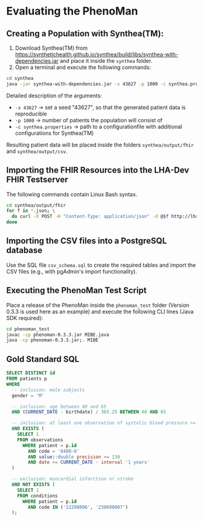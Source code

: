 ﻿# Evaluating the PhenoMan

## Creating a Population with Synthea(TM):

1. Download Synthea(TM) from https://synthetichealth.github.io/synthea/build/libs/synthea-with-dependencies.jar
   and place it inside the `synthea` folder.
2. Open a terminal and execute the following commands:
```bash
cd synthea
java -jar synthea-with-dependencies.jar -s 43627 -p 1000 -c synthea.properties
```

Detailed description of the arguments:
* `-s 43627` -> set a seed "43627", so that the generated patient data is reproducible
* `-p 1000` -> number of patients the population will consist of
* `-c synthea.properties` -> path to a configurationfile with additional configurations for Synthea(TM)

Resulting patient data will be placed inside the folders `synthea/output/fhir` and `synthea/output/csv`.

## Importing the FHIR Resources into the LHA-Dev FHIR Testserver

The following commands contain Linux Bash syntax.
```bash
cd synthea/output/fhir
for f in *.json; \
  do curl -X POST -H "Content-Type: application/json" -d @$f http://lha-dev.imise.uni-leipzig.de:8091/hapi-fhir-jpaserver/fhir; \
done
```

## Importing the CSV files into a PostgreSQL database

Use the SQL file `csv_schema.sql` to create the required tables and import the CSV files (e.g., with pgAdmin's import functionality).

## Executing the PhenoMan Test Script

Place a release of the PhenoMan inside the `phenoman_test` folder (Version 0.3.3 is used here as an example) and execute the following CLI lines (Java SDK required):

```bash
cd phenoman_test
javac -cp phenoman-0.3.3.jar MIBE.java
java -cp phenoman-0.3.3.jar;. MIBE
```

## Gold Standard SQL

```sql
SELECT DISTINCT id
FROM patients p
WHERE
  -- inclusion: male subjects
  gender = 'M'

  -- inclusion: age between 40 and 65
  AND (CURRENT_DATE - birthdate) / 365.25 BETWEEN 40 AND 65

  -- inclusion: at least one observation of systolic blood pressure >= 130 mmHg in the last year
  AND EXISTS (
    SELECT 1
    FROM observations
      WHERE patient = p.id
        AND code = '8480-6'
        AND value::double precision >= 130
        AND date >= CURRENT_DATE - interval '1 years'
  )

  -- exclusion: myocardial infarction or stroke
  AND NOT EXISTS (
    SELECT 1
    FROM conditions
      WHERE patient = p.id
        AND code IN ('22298006', '230690007')
  );
```
